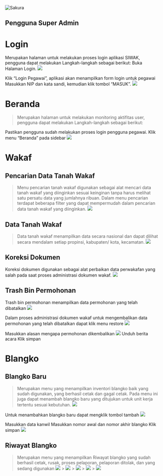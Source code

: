 <img alt="Sakura" id="readme-logo" src="https://simzat.kemenag.go.id/simzat/apps/assets/images/logo-simzat.png"/>

## Pengguna Super Admin

# Login

Merupakan halaman untuk melakukan proses login aplikasi SIWAK, pengguna dapat melakukan Langkah-langkah sebagai berikut:
Buka Halaman Login.
![](https://apps.syscloud.my.id/docs_app/images/1739696893.png)

Klik “Login Pegawai”, aplikasi akan menampilkan form login untuk pegawai
Masukkan NIP dan kata sandi, kemudian klik tombol “MASUK”.
![](https://apps.syscloud.my.id/docs_app/images/1739696930.png)

# Beranda

> Merupakan halaman untuk melakukan monitoring aktifitas user, pengguna dapat melakukan Langkah-langkah sebagai berikut:

Pastikan pengguna sudah melakukan proses login pengguna pegawai.
Klik menu “Beranda” pada sidebar
![](https://apps.syscloud.my.id/docs_app/images/1739696956.png)

# Wakaf

## Pencarian Data Tanah Wakaf

> Menu pencarian tanah wakaf digunakan sebagai alat mencari data tanah wakaf yang diinginkan sesuai keinginan tanpa harus melihat satu persatu data yang jumlahnya ribuan.
> Dalam menu pencarian terdapat beberapa filter yang dapat mempermudah dalam pencarian data tanah wakaf yang diinginkan.
> ![](https://apps.syscloud.my.id/docs_app/images/1739696987.png)

## Data Tanah Wakaf

> Data tanah wakaf menampilkan data secara nasional dan dapat dilihat secara mendalam setiap propinsi, kabupaten/ kota, kecamatan.
> ![](https://apps.syscloud.my.id/docs_app/images/1739697018.png)

## Koreksi Dokumen

Koreksi dokumen digunakan sebagai alat perbaikan data perwakafan yang salah pada saat proses administrasi dokumen wakaf.
![](https://apps.syscloud.my.id/docs_app/images/1739697081.png)

## Trash Bin Permohonan

Trash bin permohonan menampilkan data permohonan yang telah dibatalkan
![](https://apps.syscloud.my.id/docs_app/images/1739697111.png)

Dalam proses administrasi dokumen wakaf untuk mengembalikan data permohonan yang telah dibatalkan dapat klik menu restore
![](https://apps.syscloud.my.id/docs_app/images/1739697155.png)

Masukkan alasan mengapa permohonan dikembalikan
![](https://apps.syscloud.my.id/docs_app/images/1739697202.png)
Unduh berita acara
Klik simpan

# Blangko

## Blangko Baru

> Merupakan menu yang menampilkan inventori blangko baik yang sudah digunakan, yang berhasil cetak dan gagal cetak.
> Pada menu ini juga dapat menambah blangko baru yang ditujukan untuk unit kerja tertentu sesuai kebutuhan.
> ![](https://apps.syscloud.my.id/docs_app/images/1739697245.png)

Untuk menambahkan blangko baru dapat mengklik tombol tambah
![](https://apps.syscloud.my.id/docs_app/images/1739698193.png)

Masukkan data kanwil
Masukkan nomor awal dan nomor akhir blangko
Klik simpan
![](https://apps.syscloud.my.id/docs_app/images/1739698213.png)

## Riwayat Blangko

> Merupakan menu yang menampilkan Riwayat blangko yang sudah berhasil cetak, rusak, proses pelaporan, pelaporan ditolak, dan yang sedang digunakan
> ![](https://apps.syscloud.my.id/docs_app/images/1739698238.png) > ![](https://apps.syscloud.my.id/docs_app/images/1739698298.png) > ![](https://apps.syscloud.my.id/docs_app/images/1739698321.png) > ![](https://apps.syscloud.my.id/docs_app/images/1739698346.png) > ![](https://apps.syscloud.my.id/docs_app/images/1739698379.png)

